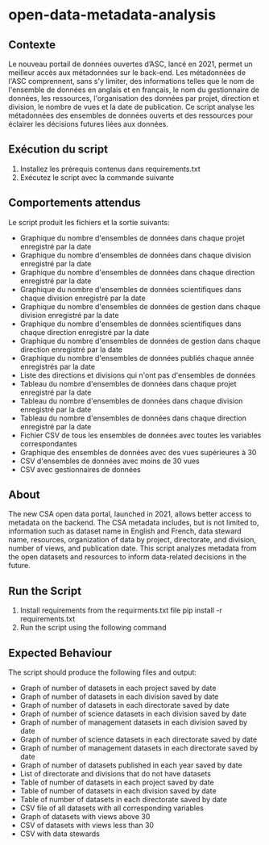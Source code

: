 # open-data-metadata-analysis

## Contexte

Le nouveau portail de données ouvertes d’ASC, lancé en 2021, permet un meilleur accès aux métadonnées sur le back-end. Les métadonnées de l'ASC comprennent, sans s'y limiter, des informations telles que le nom de l'ensemble de données en anglais et en français, le nom du gestionnaire de données, les ressources, l'organisation des données par projet, direction et division, le nombre de vues et la date de publication. Ce script analyse les métadonnées des ensembles de données ouverts et des ressources pour éclairer les décisions futures liées aux données.

## Exécution du script

1.	Installez les prérequis contenus dans requirements.txt
2.	Exécutez le script avec la commande suivante

## Comportements attendus
Le script produit les fichiers et la sortie suivants:

- Graphique du nombre d'ensembles de données dans chaque projet enregistré par la date 
- Graphique du nombre d'ensembles de données dans chaque division enregistré par la date 
- Graphique du nombre d'ensembles de données dans chaque direction enregistré par la date 
-	Graphique du nombre d'ensembles de données scientifiques dans chaque division enregistré par la date 
-	Graphique du nombre d'ensembles de données de gestion dans chaque division enregistré par la date 
-	Graphique du nombre d'ensembles de données scientifiques dans chaque direction enregistré par la date 
-	Graphique du nombre d'ensembles de données de gestion dans chaque direction enregistré par la date 
-	Graphique du nombre d'ensembles de données publiés chaque année enregistrés par la date 
-	Liste des directions et divisions qui n'ont pas d'ensembles de données 
-	Tableau du nombre d'ensembles de données dans chaque projet enregistré par la date 
-	Tableau du nombre d'ensembles de données dans chaque division enregistré par la date 
-	Tableau du nombre d'ensembles de données dans chaque direction enregistré par la date 
-	Fichier CSV de tous les ensembles de données avec toutes les variables correspondantes 
-	Graphique des ensembles de données avec des vues supérieures à 30 
-	CSV d'ensembles de données avec moins de 30 vues
- CSV avec gestionnaires de données

## About

The new CSA open data portal, launched in 2021, allows better access to metadata on the backend. The CSA metadata includes, but is not limited to, information such as dataset name in English and French, data steward name, resources, organization of data by project, directorate, and division, number of views, and publication date. This script analyzes metadata from the open datasets and resources to inform data-related decisions in the future.

## Run the Script

1.	Install requirements from the requirments.txt file
pip install -r requirements.txt
2.	Run the script using the following command

## Expected Behaviour

The script should produce the following files and output:
-	Graph of number of datasets in each project saved by date
-	Graph of number of datasets in each division saved by date
-	Graph of number of datasets in each directorate saved by date
-	Graph of number of science datasets in each division saved by date
-	Graph of number of management datasets in each division saved by date
-	Graph of number of science datasets in each directorate saved by date
-	Graph of number of management datasets in each directorate saved by date
-	Graph of number of datasets published in each year saved by date
-	List of directorate and divisions that do not have datasets
-	Table of number of datasets in each project saved by date
-	Table of number of datasets in each division saved by date
-	Table of number of datasets in each directorate saved by date
-	CSV file of all datasets with all corresponding variables
-	Graph of datasets with views above 30
-	CSV of datasets with views less than 30
- CSV with data stewards
